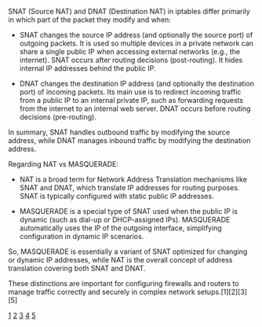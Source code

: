 SNAT (Source NAT) and DNAT (Destination NAT) in iptables differ primarily in which part of the packet they modify and when:

- SNAT changes the source IP address (and optionally the source port) of outgoing packets. It is used so multiple devices in
  a private network can share a single public IP when accessing external networks (e.g., the internet). SNAT occurs after
  routing decisions (post-routing). It hides internal IP addresses behind the public IP.

- DNAT changes the destination IP address (and optionally the destination port) of incoming packets. Its main use is to
  redirect incoming traffic from a public IP to an internal private IP, such as forwarding requests from the internet to an
  internal web server. DNAT occurs before routing decisions (pre-routing).

In summary, SNAT handles outbound traffic by modifying the source address, while DNAT manages inbound traffic by modifying
the destination address.

Regarding NAT vs MASQUERADE:

- NAT is a broad term for Network Address Translation mechanisms like SNAT and DNAT, which translate IP addresses for routing
  purposes. SNAT is typically configured with static public IP addresses.

- MASQUERADE is a special type of SNAT used when the public IP is dynamic (such as dial-up or DHCP-assigned IPs). MASQUERADE
  automatically uses the IP of the outgoing interface, simplifying configuration in dynamic IP scenarios.

So, MASQUERADE is essentially a variant of SNAT optimized for changing or dynamic IP addresses, while NAT is the overall
concept of address translation covering both SNAT and DNAT.

These distinctions are important for configuring firewalls and routers to manage traffic correctly and securely in complex
network setups.[1][2][3][5]

[1](https://synchronet.net/snat-vs-dnat/) [2](https://www.tutorialspoint.com/what-is-the-difference-between-snat-and-dnat)
[3](https://www.geeksforgeeks.org/computer-networks/difference-between-snat-and-dnat/)
[4](https://www.youtube.com/watch?v=-tNXNCFe6L8)
[5](https://ghanatava.hashnode.dev/demystifying-the-iptables-nat-table-a-comprehensive-guide)
